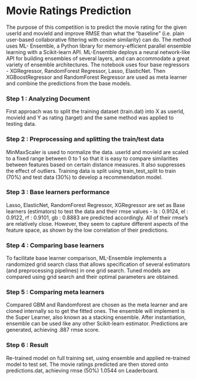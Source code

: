 # Movie Ratings Prediction

The purpose of this competition is to predict the movie rating for the given userId and movieId and improve RMSE than what the “baseline” (i.e. plain user-based collaborative filtering with cosine similarity) can do. The method uses ML- Ensemble, a Python library for memory-efficient parallel ensemble learning with a Scikit-learn API. ML-Ensemble deploys a neural network-like API for building ensembles of several layers, and can accommodate a great variety of ensemble architectures. The notebook uses four base regressors - XGRegressor, RandomForest Regressor, Lasso, ElasticNet. Then XGBoostRegressor and RandomForest Regressor are used as meta learner and combine the predictions from the base models.


###  Step 1 : Analyzing Document

First approach was to split the training dataset (train.dat) into X as userId, movieId and Y as rating (target) and the same method was applied to testing data.

###  Step 2 : Preprocessing and splitting the train/test data

MinMaxScaler is used to normalize the data. userId and movieId are scaled to a fixed range between 0 to 1 so that it is easy to compare similarities between features based on certain distance measures. It also suppresses the effect of outliers. Training data is split using train_test_split to train (70%) and test data (30%) to develop a recommendation model.

###  Step 3 : Base learners performance

Lasso, ElasticNet, RandomForest Regressor, XGRegressor are set as Base learners (estimators) to test the data and their rmse values - ls : 0.9124, el : 0.9122, rf : 0.9101, gb : 0.8883 are predicted accordingly. All of their rmse’s are relatively close. However, they seem to capture different aspects of the feature space, as shown by the low correlation of their predictions.

###  Step 4 : Comparing base learners

To facilitate base learner comparison, ML-Ensemble implements a randomized grid search class that allows specification of several estimators (and preprocessing pipelines) in one grid search. Tuned models are compared using grid search and their optimal parameters are obtained.

###  Step 5 : Comparing meta learners

Compared GBM and Randomforest are chosen as the meta learner and are cloned internally so to get the fitted ones. The ensemble will implement is the Super Learner, also known as a stacking ensemble. After instantiation, ensemble can be used like any other Scikit-learn estimator. Predictions are generated, achieving .887 rmse score.

###  Step 6 : Result

Re-trained model on full training set, using ensemble and applied re-trained model to test set. The movie ratings predicted are then stored onto predictions.dat, achieving rmse (50%) 1.0544 on Leaderboard.
